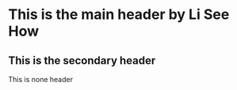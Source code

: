 # This is the main header by Li See How
## This is the secondary header

This is none header <test coding>
  
